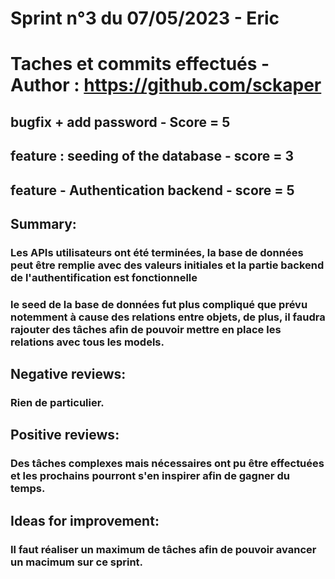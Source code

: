 # Sprint n°3 du 07/05/2023 - Eric

# Taches et commits effectués - Author : https://github.com/sckaper

## bugfix + add password - Score = 5

## feature : seeding of the database - score = 3

## feature - Authentication backend - score = 5

## Summary:

### Les APIs utilisateurs ont été terminées, la base de données peut être remplie avec des valeurs initiales et la partie backend de l'authentification est fonctionnelle

### le seed de la base de données fut plus compliqué que prévu notemment à cause des relations entre objets, de plus, il faudra rajouter des tâches afin de pouvoir mettre en place les relations avec tous les models.

## Negative reviews:

### Rien de particulier.

## Positive reviews:

### Des tâches complexes mais nécessaires ont pu être effectuées et les prochains pourront s'en inspirer afin de gagner du temps.

## Ideas for improvement:

### Il faut réaliser un maximum de tâches afin de pouvoir avancer un macimum sur ce sprint.
